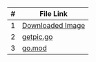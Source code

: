 
| # | File Link | 
| - | -------- |
| 1 | [Downloaded Image](https://github.com/ACHarrison32/4143-PLC/blob/main/Assignments/P03%20-%202nd/Code%20Files/GetPic/downloaded_image.jpg) | 
| 2 | [getpic.go](https://github.com/ACHarrison32/4143-PLC/blob/main/Assignments/P03%20-%202nd/Code%20Files/GetPic/getpic.go) | 
| 3 | [go.mod](https://github.com/ACHarrison32/4143-PLC/blob/main/Assignments/P03%20-%202nd/Code%20Files/GetPic/go.mod) |
